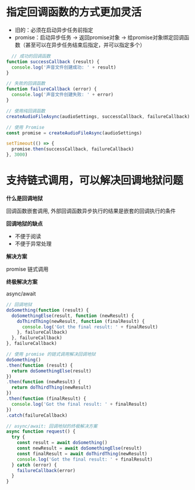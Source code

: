 # 指定回调函数的方式更加灵活

* 旧的：必须在启动异步任务前指定
* promise：启动异步任务 -> 返回promise对象 -> 给promise对象绑定回调函数（甚至可以在异步任务结束后指定，并可以指定多个）

```js
  // 成功的回调函数
function successCallback (result) {
  console.log('声音文件创建成功: ' + result)
}

// 失败的回调函数
function failureCallback (error) {
  console.log('声音文件创建失败: ' + error)
}

// 使用纯回调函数
createAudioFileAsync(audioSettings, successCallback, failureCallback)

// 使用 Promise
const promise = createAudioFileAsync(audioSettings)

setTimeout(() => {
  promise.then(successCallback, failureCallback)
}, 3000)
```
# 支持链式调用，可以解决回调地狱问题

**什么是回调地狱**

回调函数嵌套调用, 外部回调函数异步执行的结果是嵌套的回调执行的条件

**回调地狱的缺点**

* 不便于阅读
* 不便于异常处理

**解决方案**

promise 链式调用

**终极解决方案**

async/await


```js
// 回调地狱
doSomething(function (result) {
  doSomethingElse(result, function (newResult) {
    doThirdThing(newResult, function (finalResult) {
      console.log('Got the final result: ' + finalResult)
    }, failureCallback)
  }, failureCallback)
}, failureCallback)

// 使用 promise 的链式调用解决回调地狱
doSomething()
.then(function (result) {
  return doSomethingElse(result)
})
.then(function (newResult) {
  return doThirdThing(newResult)
})
.then(function (finalResult) {
  console.log('Got the final result: ' + finalResult)
})
.catch(failureCallback)

// async/await: 回调地狱的终极解决方案 
async function request() {
  try {
    const result = await doSomething()
    const newResult = await doSomethingElse(result)
    const finalResult = await doThirdThing(newResult)
    console.log('Got the final result: ' + finalResult)
  } catch (error) {
    failureCallback(error)
  }
}
```